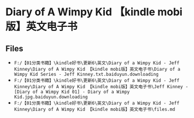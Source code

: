 # Diary of A Wimpy Kid 【kindle mobi版】英文电子书

## Files

- `F:/【01分类书籍】\kindle好书\更新6\英文\Diary of a Wimpy Kid - Jeff Kinney\Diary of A Wimpy Kid 【kindle mobi版】英文电子书\Diary of a Wimpy Kid Series - Jeff Kinney.txt.baiduyun.downloading`
- `F:/【01分类书籍】\kindle好书\更新6\英文\Diary of a Wimpy Kid - Jeff Kinney\Diary of A Wimpy Kid 【kindle mobi版】英文电子书\Jeff Kinney - [Diary of a Wimpy Kid 01] - Diary of a Wimpy Kid.jpg.baiduyun.downloading`
- `F:/【01分类书籍】\kindle好书\更新6\英文\Diary of a Wimpy Kid - Jeff Kinney\Diary of A Wimpy Kid 【kindle mobi版】英文电子书\files.md`
